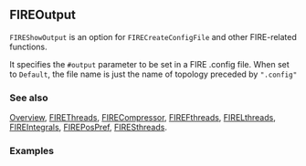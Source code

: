 ## FIREOutput

`FIREShowOutput` is an option for `FIRECreateConfigFile` and other FIRE-related functions.

It specifies the `#output` parameter to be set in a FIRE .config file. When set to `Default`, the file name is just the name of topology preceded by `".config"`

### See also

[Overview](Extra/FeynHelpers.md), [FIREThreads](FIREThreads.md), [FIRECompressor](FIRECompressor.md), [FIREFthreads](FIREFthreads.md), [FIRELthreads](FIRELthreads.md), [FIREIntegrals](FIREIntegrals.md), [FIREPosPref](FIREPosPref.md), [FIRESthreads](FIRESthreads.md).

### Examples